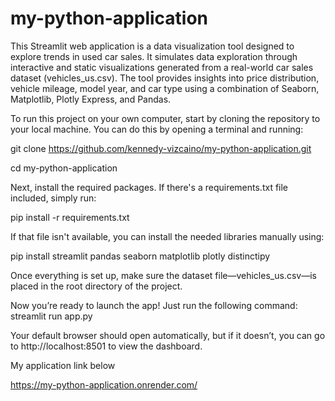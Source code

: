 # my-python-application

This Streamlit web application is a data visualization tool designed to explore trends in used car sales. It simulates data exploration through interactive and static visualizations generated from a real-world car sales dataset (vehicles_us.csv). The tool provides insights into price distribution, vehicle mileage, model year, and car type using a combination of Seaborn, Matplotlib, Plotly Express, and Pandas.

To run this project on your own computer, start by cloning the repository to your local machine. You can do this by opening a terminal and running:

git clone https://github.com/kennedy-vizcaino/my-python-application.git

cd my-python-application

Next, install the required packages. If there's a requirements.txt file included, simply run:

pip install -r requirements.txt

If that file isn't available, you can install the needed libraries manually using:

pip install streamlit pandas seaborn matplotlib plotly distinctipy 

Once everything is set up, make sure the dataset file—vehicles_us.csv—is placed in the root directory of the project.

Now you’re ready to launch the app! Just run the following command:
streamlit run app.py

Your default browser should open automatically, but if it doesn’t, you can go to http://localhost:8501 to view the dashboard.

My application link below 

https://my-python-application.onrender.com/

